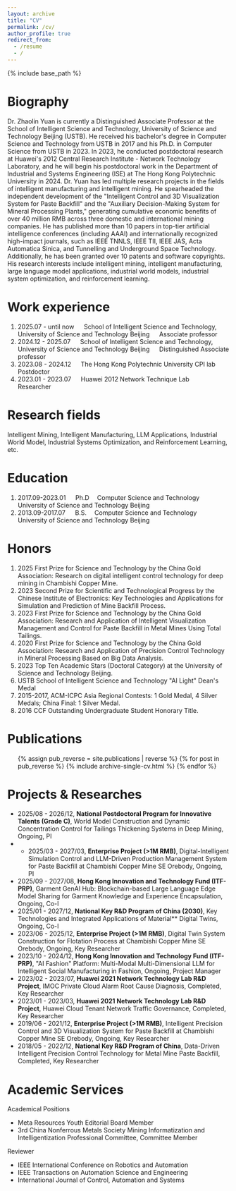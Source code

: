 ```yaml
---
layout: archive
title: "CV"
permalink: /cv/
author_profile: true
redirect_from:
  - /resume
  - /
---
```

{% include base_path %}

Biography
=========

Dr. Zhaolin Yuan is currently a Distinguished Associate Professor at the School of Intelligent Science and Technology, University of Science and Technology Beijing (USTB). He received his bachelor's degree in Computer Science and Technology from USTB in 2017 and his Ph.D. in Computer Science from USTB in 2023. In 2023, he conducted postdoctoral research at Huawei's 2012 Central Research Institute - Network Technology Laboratory, and he will begin his postdoctoral work in the Department of Industrial and Systems Engineering (ISE) at The Hong Kong Polytechnic University in 2024.
Dr. Yuan has led multiple research projects in the fields of intelligent manufacturing and intelligent mining. He spearheaded the independent development of the "Intelligent Control and 3D Visualization System for Paste Backfill" and the "Auxiliary Decision-Making System for Mineral Processing Plants," generating cumulative economic benefits of over 40 million RMB across three domestic and international mining companies.
He has published more than 10 papers in top-tier artificial intelligence conferences (including AAAI) and internationally recognized high-impact journals, such as IEEE TNNLS, IEEE TII, IEEE JAS, Acta Automatica Sinica, and Tunnelling and Underground Space Technology. Additionally, he has been granted over 10 patents and software copyrights.
His research interests include intelligent mining, intelligent manufacturing, large language model applications, industrial world models, industrial system optimization, and reinforcement learning.

Work experience
===============
1. 2025.07 - until now &emsp; School of Intelligent Science and Technology, University of Science and Technology Beijing &emsp; Associate professor
2. 2024.12 - 2025.07 &emsp; School of Intelligent Science and Technology, University of Science and Technology Beijing &emsp; Distinguished Associate professor
3. 2023.08 - 2024.12 &emsp; The Hong Kong Polytechnic University CPI lab &emsp; Postdoctor 
4. 2023.01 - 2023.07 &emsp; Huawei 2012 Network Technique Lab &emsp; Researcher 

**Research fields**
===================

Intelligent Mining, Intelligent Manufacturing, LLM Applications, Industrial World Model, Industrial Systems Optimization, and Reinforcement Learning, etc.  

Education
=========
1. 2017.09-2023.01 &emsp; Ph.D &emsp;Computer Science and Technology &emsp; University of Science and Technology Beijing
2. 2013.09-2017.07 &emsp; B.S. &emsp;Computer Science and Technology &emsp; University of Science and Technology Beijing

Honors
===================
1. 2025 First Prize for Science and Technology by the China Gold Association: Research on digital intelligent control technology for deep mining in Chambishi Copper Mine.
2. 2023 Second Prize for Scientific and Technological Progress by the Chinese Institute of Electronics: Key Technologies and Applications for Simulation and Prediction of Mine Backfill Process.
3. 2023 First Prize for Science and Technology by the China Gold Association: Research and Application of Intelligent Visualization Management and Control for Paste Backfill in Metal Mines Using Total Tailings.
4. 2020 First Prize for Science and Technology by the China Gold Association: Research and Application of Precision Control Technology in Mineral Processing Based on Big Data Analysis.
5. 2023 Top Ten Academic Stars (Doctoral Category) at the University of Science and Technology Beijing.
6. USTB School of Intelligent Science and Technology "AI Light" Dean's Medal  
7. 2015-2017, ACM-ICPC Asia Regional Contests: 1 Gold Medal, 4 Silver Medals; China Final: 1 Silver Medal.
8. 2016 CCF Outstanding Undergraduate Student Honorary Title.

Publications
============

<ul>
{% assign pub_reverse = site.publications | reverse %}
{% for post in pub_reverse %}
  {% include archive-single-cv.html %}
{% endfor %}</ul>


Projects & Researches
===================

* 2025/08 - 2026/12, **National Postdoctoral Program for Innovative Talents (Grade C)**, World Model Construction and Dynamic Concentration Control for Tailings Thickening Systems in Deep Mining, Ongoing, PI
* * 2025/03 - 2027/03, **Enterprise Project (>1M RMB)**, Digital-Intelligent Simulation Control and LLM-Driven Production Management System for Paste Backfill at Chambishi Copper Mine SE Orebody, Ongoing, PI
* 2025/09 - 2027/08, **Hong Kong Innovation and Technology Fund (ITF-PRP)**, Garment GenAI Hub: Blockchain-based Large Language Edge Model Sharing for Garment Knowledge and Experience Encapsulation, Ongoing, Co-I
* 2025/01 - 2027/12, **National Key R&D Program of China (2030)**, Key Technologies and Integrated Applications of Material** Digital Twins, Ongoing, Co-I
* 2023/06 - 2025/12, **Enterprise Project (>1M RMB)**, Digital Twin System Construction for Flotation Process at Chambishi Copper Mine SE Orebody, Ongoing, Key Researcher
* 2023/10 - 2024/12, **Hong Kong Innovation and Technology Fund (ITF-PRP)**, "AI Fashion" Platform: Multi-Modal Multi-Dimensional LLM for Intelligent Social Manufacturing in Fashion, Ongoing, Project Manager
* 2023/02 - 2023/07, **Huawei 2021 Network Technology Lab R&D Project**, IMOC Private Cloud Alarm Root Cause Diagnosis, Completed, Key Researcher
* 2023/01 - 2023/03, **Huawei 2021 Network Technology Lab R&D Project**, Huawei Cloud Tenant Network Traffic Governance, Completed, Key Researcher
* 2019/06 - 2021/12, **Enterprise Project (>1M RMB)**, Intelligent Precision Control and 3D Visualization System for Paste Backfill at Chambishi Copper Mine SE Orebody, Ongoing, Key Researcher
* 2018/05 - 2022/12, **National Key R&D Program of China**, Data-Driven Intelligent Precision Control Technology for Metal Mine Paste Backfill, Completed, Key Researcher


Academic Services
===================

Academical Positions

* Meta Resources Youth Editorial Board Member
* 3rd China Nonferrous Metals Society Mining Informatization and Intelligentization Professional Committee, Committee Member

Reviewer

* IEEE International Conference on Robotics and Automation
* IEEE Transactions on Automation Science and Engineering
* International Journal of Control, Automation and Systems
